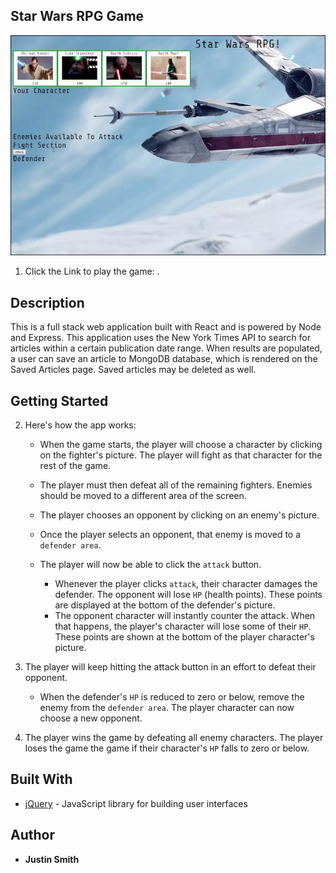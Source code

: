 ## Star Wars RPG Game

![Star Wars](Images/2-StarWars.jpg)

1. Click the Link to play the game: .

## Description

This is a full stack web application built with React and is powered by Node and Express. This application uses the New York Times API to search for articles within a certain publication date range. When results are populated, a user can save an article to MongoDB database, which is rendered on the Saved Articles page. Saved articles may be deleted as well. 

## Getting Started
2. Here's how the app works:

   * When the game starts, the player will choose a character by clicking on the fighter's picture. The player will fight as that character for the rest of the game.

   * The player must then defeat all of the remaining fighters. Enemies should be moved to a different area of the screen.

   * The player chooses an opponent by clicking on an enemy's picture.

   * Once the player selects an opponent, that enemy is moved to a `defender area`.

   * The player will now be able to click the `attack` button.
     * Whenever the player clicks `attack`, their character damages the defender. The opponent will lose `HP` (health points). These points are displayed at the bottom of the defender's picture. 
     * The opponent character will instantly counter the attack. When that happens, the player's character will lose some of their `HP`. These points are shown at the bottom of the player character's picture.

3. The player will keep hitting the attack button in an effort to defeat their opponent.

   * When the defender's `HP` is reduced to zero or below, remove the enemy from the `defender area`. The player character can now choose a new opponent.

4. The player wins the game by defeating all enemy characters. The player loses the game the game if their character's `HP` falls to zero or below.
## Built With

* [jQuery](https://jquery.com/) - JavaScript library for building user interfaces


## Author

* **Justin Smith**
